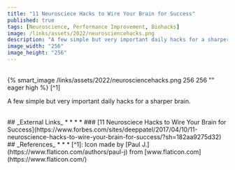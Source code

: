 ```yaml
---
title: "11 Neurosciece Hacks to Wire Your Brain for Success"
published: true
tags: [Neuroscience, Performance Improvement, Biohacks]
image: /links/assets/2022/neurosciencehacks.png
description: "A few simple but very important daily hacks for a sharper brain."
image_width: "256"
image_height: "256"
---
```


<br>
{% smart_image /links/assets/2022/neurosciencehacks.png 256 256 "" eager high %}
[^1]
<br>

A few simple but very important daily hacks for a sharper brain.

<br>
## _External Links_
* * *
* ### [11 Neurosciece Hacks to Wire Your Brain for Success](https://www.forbes.com/sites/deeppatel/2017/04/10/11-neuroscience-hacks-to-wire-your-brain-for-success/?sh=182aa9275d32)

<br>
## _References_
* * *
[^1]: Icon made by [Paul J.](https://www.flaticon.com/authors/paul-j) from [www.flaticon.com](https://www.flaticon.com/)

